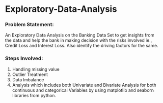 # Exploratory-Data-Analysis

### Problem Statement:
An Exploratory Data Analysis on the Banking Data Set to get insights from the data and help the bank in making decision with the risks involved ie., Credit Loss and Interest Loss.
Also identify the driving factors for the same.
### Steps Involved:
1. Handling missing value
2. Outlier Treatment
3. Data Imbalance
4. Analysis which includes both Univariate and Bivariate Analysis for both continuous and categorical Variables by using matplotlib and seaborn libraries from python.
